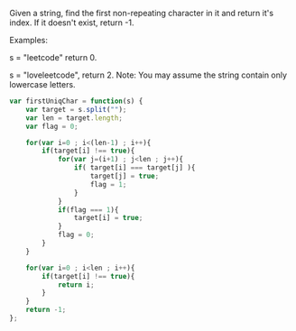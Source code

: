 
Given a string, find the first non-repeating character in it and return it's index. If it doesn't exist, return -1.

Examples:

s = "leetcode"
return 0.

s = "loveleetcode",
return 2.
Note: You may assume the string contain only lowercase letters.
```javascript
var firstUniqChar = function(s) {
	var target = s.split("");
	var len = target.length;
	var flag = 0;

	for(var i=0 ; i<(len-1) ; i++){
	    if(target[i] !== true){
    		for(var j=(i+1) ; j<len ; j++){
    			if( target[i] === target[j] ){
    				target[j] = true;
    				flag = 1;
    			}
    		}
    		if(flag === 1){
    			target[i] = true;
    		}
    		flag = 0;
	    }
	}

	for(var i=0 ; i<len ; i++){
		if(target[i] !== true){
			return i;
		}
	}
	return -1;
};
```